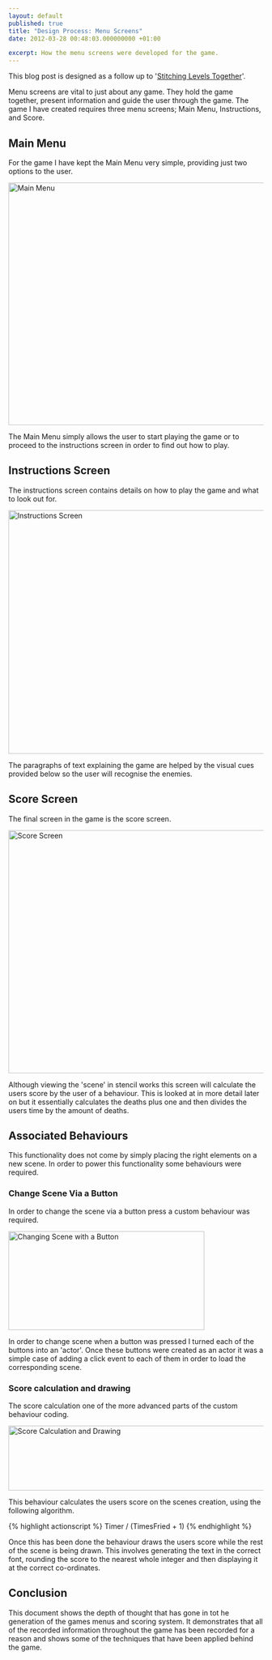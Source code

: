 ```yaml
---
layout: default
published: true
title: "Design Process: Menu Screens"
date: 2012-03-28 00:48:03.000000000 +01:00

excerpt: How the menu screens were developed for the game.
---
```

This blog post is designed as a follow up to '[Stitching Levels Together](http://danielgroves.net/2012/03/stitching-levels-together/ "Stitching Levels Together")'.

Menu screens are vital to just about any game. They hold the game together, present information and guide the user through the game. The game I have created requires three menu screens; Main Menu, Instructions, and Score.

## Main Menu

For the game I have kept the Main Menu very simple, providing just two options to the user.

[<img class="size-full wp-image-874" title="Main Menu" src="http://danielgroves.net/wp-content/uploads/2012/03/Screen-Shot-2012-03-28-at-00.13.20.png" alt="Main Menu" width="641" height="479" />](http://danielgroves.net/wp-content/uploads/2012/03/Screen-Shot-2012-03-28-at-00.13.20.png)

The Main Menu simply allows the user to start playing the game or to proceed to the instructions screen in order to find out how to play.

## Instructions Screen

The instructions screen contains details on how to play the game and what to look out for.

[<img class="size-full wp-image-872" title="Instructions Screen" src="http://danielgroves.net/wp-content/uploads/2012/03/Screen-Shot-2012-03-28-at-00.14.09.png" alt="Instructions Screen" width="643" height="481" />](http://danielgroves.net/wp-content/uploads/2012/03/Screen-Shot-2012-03-28-at-00.14.09.png)

The paragraphs of text explaining the game are helped by the visual cues provided below so the user will recognise the enemies.

## Score Screen

The final screen in the game is the score screen.

[<img class="size-full wp-image-873" title="Score Screen" src="http://danielgroves.net/wp-content/uploads/2012/03/Screen-Shot-2012-03-28-at-00.13.39.png" alt="Score Screen" width="642" height="480" />](http://danielgroves.net/wp-content/uploads/2012/03/Screen-Shot-2012-03-28-at-00.13.39.png)

Although viewing the 'scene' in stencil works this screen will calculate the users score by the user of a behaviour. This is looked at in more detail later on but it essentially calculates the deaths plus one and then divides the users time by the amount of deaths.

## Associated Behaviours

This functionality does not come by simply placing the right elements on a new scene. In order to power this functionality some behaviours were required.

### Change Scene Via a Button

In order to change the scene via a button press a custom behaviour was required.

[<img class="size-full wp-image-877" title="Changing Scene with a Button" src="http://danielgroves.net/wp-content/uploads/2012/03/Screen-Shot-2012-03-28-at-00.30.37.png" alt="Changing Scene with a Button" width="387" height="195" />](http://danielgroves.net/wp-content/uploads/2012/03/Screen-Shot-2012-03-28-at-00.30.37.png)

In order to change scene when a button was pressed I turned each of the buttons into an 'actor'. Once these buttons were created as an actor it was a simple case of adding a click event to each of them in order to load the corresponding scene.

### Score calculation and drawing

The score calculation one of the more advanced parts of the custom behaviour coding.

[<img class="size-large wp-image-878" title="Score Calculation and Drawing" src="http://danielgroves.net/wp-content/uploads/2012/03/Screen-Shot-2012-03-28-at-00.30.25-710x128.png" alt="Score Calculation and Drawing" width="710" height="128" />](http://danielgroves.net/wp-content/uploads/2012/03/Screen-Shot-2012-03-28-at-00.30.25.png)

This behaviour calculates the users score on the scenes creation, using the following algorithm.

{% highlight actionscript %}
Timer / (TimesFried + 1)
{% endhighlight %}

Once this has been done the behaviour draws the users score while the rest of the scene is being drawn. This involves generating the text in the correct font, rounding the score to the nearest whole integer and then displaying it at the correct co-ordinates.

## Conclusion

This document shows the depth of thought that has gone in tot he generation of the games menus and scoring system. It demonstrates that all of the recorded information throughout the game has been recorded for a reason and shows some of the techniques that have been applied behind the game.
